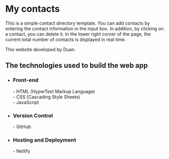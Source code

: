 # My contacts
  <p>
     This is a simple contact directory template. You can add contacts by 
     entering the contact information in the input box. In addition, 
     by clicking on a contact, you can delete it. In the lower right corner 
     of the page, the current total number of contacts is displayed in 
     real time.
  </p>
  <p>
    This website developed by Duan.
  </p>

## The technologies used to build the web app
- <h3>Front-end</h3>
  - HTML (HyperText Markup Language)
  <br>
  - CSS (Cascading Style Sheets)
  <br>
  - JavaScript
- <h3>Version Control</h3>
  - GitHub
- <h3>Hosting and Deployment</h3>
  - Netlify